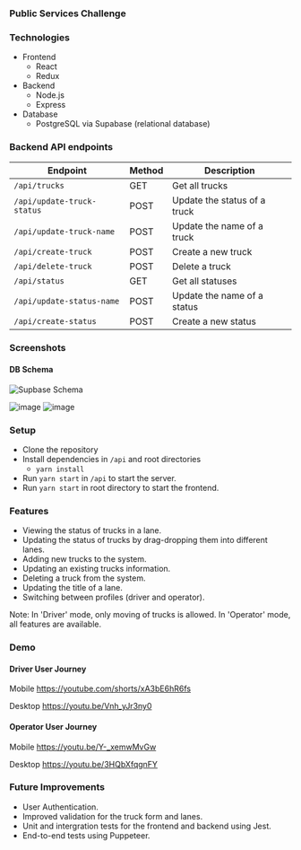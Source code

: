 ### Public Services Challenge

### Technologies
- Frontend
  - React
  - Redux
- Backend
  - Node.js
  - Express
- Database
  - PostgreSQL via Supabase (relational database)


### Backend API endpoints
| Endpoint | Method | Description |
| --- | --- | --- |
| `/api/trucks` | GET | Get all trucks |
| `/api/update-truck-status` | POST | Update the status of a truck |
| `/api/update-truck-name` | POST | Update the name of a truck |
| `/api/create-truck` | POST | Create a new truck |
| `/api/delete-truck` | POST | Delete a truck |
| `/api/status` | GET | Get all statuses |
| `/api/update-status-name` | POST | Update the name of a status |
| `/api/create-status` | POST | Create a new status |


### Screenshots
#### DB Schema
![Supbase Schema](https://user-images.githubusercontent.com/11008603/214025852-c3f90fd0-eacf-48ff-8102-b1469668ba50.png)


![image](https://user-images.githubusercontent.com/11008603/214018912-efe9b5b4-8b71-4cc7-a148-52a8f775775e.png)
![image](https://user-images.githubusercontent.com/11008603/214019208-906f9110-e385-46c2-8969-e2e61c3e7bd9.png)


### Setup
- Clone the repository
- Install dependencies in `/api` and root directories
  - `yarn install`
- Run `yarn start` in `/api` to start the server.
- Run `yarn start` in root directory to start the frontend.

### Features
- Viewing the status of trucks in a lane.
- Updating the status of trucks by drag-dropping them into different lanes.
- Adding new trucks to the system.
- Updating an existing trucks information.
- Deleting a truck from the system.
- Updating the title of a lane.
- Switching between profiles (driver and operator).

Note: In 'Driver' mode, only moving of trucks is allowed. In 'Operator' mode, all features are available.

### Demo
#### Driver User Journey

Mobile
https://youtube.com/shorts/xA3bE6hR6fs

Desktop
https://youtu.be/Vnh_yJr3ny0


#### Operator User Journey

Mobile
https://youtu.be/Y-_xemwMvGw

Desktop
https://youtu.be/3HQbXfqgnFY

### Future Improvements
- User Authentication.
- Improved validation for the truck form and lanes.
- Unit and intergration tests for the frontend and backend using Jest.
- End-to-end tests using Puppeteer.
